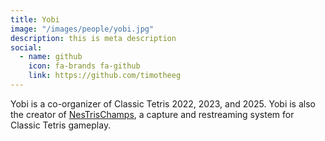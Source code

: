 ```yaml
---
title: Yobi
image: "/images/people/yobi.jpg"
description: this is meta description
social:
  - name: github
    icon: fa-brands fa-github
    link: https://github.com/timotheeg
---
```


Yobi is a co-organizer of Classic Tetris 2022, 2023, and 2025. Yobi is also the creator of [NesTrisChamps](https://nestrischamps.io), a capture and restreaming system for Classic Tetris gameplay.
